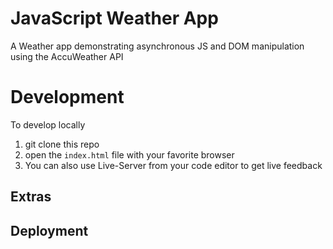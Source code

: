 # JavaScript Weather App
A Weather app demonstrating asynchronous JS and DOM manipulation using the AccuWeather API

# Development
To develop locally
1. git clone this repo
2. open the `index.html` file with your favorite browser
2. You can also use Live-Server from your code editor to get live feedback

## Extras


## Deployment

